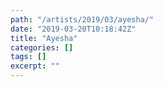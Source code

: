 ```yaml
---
path: "/artists/2019/03/ayesha/"
date: "2019-03-20T10:18:42Z"
title: "Ayesha"
categories: []
tags: []
excerpt: ""
---
```


